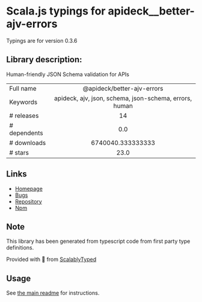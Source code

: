 
# Scala.js typings for apideck__better-ajv-errors

Typings are for version 0.3.6

## Library description:
Human-friendly JSON Schema validation for APIs

|                    |                 |
| ------------------ | :-------------: |
| Full name          | @apideck/better-ajv-errors |
| Keywords           | apideck, ajv, json, schema, json-schema, errors, human |
| # releases         | 14 |
| # dependents       | 0.0 |
| # downloads        | 6740040.333333333 |
| # stars            | 23.0 |

## Links
- [Homepage](https://github.com/apideck-libraries/better-ajv-errors#readme)
- [Bugs](https://github.com/apideck-libraries/better-ajv-errors/issues)
- [Repository](https://github.com/apideck-libraries/better-ajv-errors)
- [Npm](https://www.npmjs.com/package/%40apideck%2Fbetter-ajv-errors)
    


## Note
This library has been generated from typescript code from first party type definitions.

Provided with :purple_heart: from [ScalablyTyped](https://github.com/oyvindberg/ScalablyTyped)

## Usage
See [the main readme](../../readme.md) for instructions.


